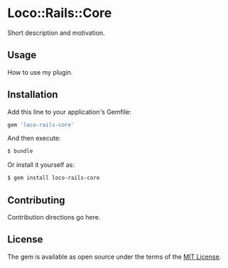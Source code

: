 # Loco::Rails::Core
Short description and motivation.

## Usage
How to use my plugin.

## Installation
Add this line to your application's Gemfile:

```ruby
gem 'loco-rails-core'
```

And then execute:
```bash
$ bundle
```

Or install it yourself as:
```bash
$ gem install loco-rails-core
```

## Contributing
Contribution directions go here.

## License
The gem is available as open source under the terms of the [MIT License](https://opensource.org/licenses/MIT).
